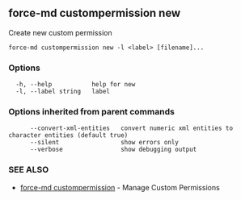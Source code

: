 ## force-md custompermission new

Create new custom permission

```
force-md custompermission new -l <label> [filename]...
```

### Options

```
  -h, --help           help for new
  -l, --label string   label
```

### Options inherited from parent commands

```
      --convert-xml-entities   convert numeric xml entities to character entities (default true)
      --silent                 show errors only
      --verbose                show debugging output
```

### SEE ALSO

* [force-md custompermission](force-md_custompermission.md)	 - Manage Custom Permissions

